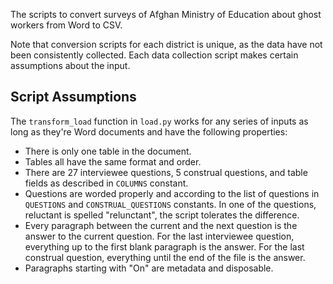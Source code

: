 The scripts to convert surveys of Afghan Ministry of Education about ghost workers from Word to CSV.

Note that conversion scripts for each district is unique, as the data have not been consistently collected. Each data collection script makes certain assumptions about the input.

## Script Assumptions ##
The `transform_load` function in `load.py` works for any series of inputs as long as they're Word documents and have the following properties:
- There is only one table in the document.
- Tables all have the same format and order.
- There are 27 interviewee questions, 5 construal questions, and table fields as described in `COLUMNS` constant.
- Questions are worded properly and according to the list of questions in `QUESTIONS` and `CONSTRUAL_QUESTIONS` constants. In one of the questions, reluctant is spelled "relunctant", the script tolerates the difference.
- Every paragraph between the current and the next question is the answer to the current question. For the last interviewee question, everything up to the first blank paragraph is the answer. For the last construal question, everything until the end of the file is the answer.
- Paragraphs starting with "On" are metadata and disposable.